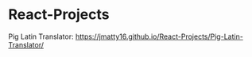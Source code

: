 # React-Projects
Pig Latin Translator: https://jmatty16.github.io/React-Projects/Pig-Latin-Translator/
